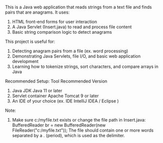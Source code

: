 This is a Java web application that reads strings from a text file and finds pairs that are anagrams. It uses:
1) HTML front-end forms for user interaction
2) A Java Servlet (Insert.java) to read and process file content
3) Basic string comparison logic to detect anagrams

This project is useful for:
1) Detecting anagram pairs from a file (ex. word processing)
2) Demonstrating Java Servlets, file I/O, and basic web application development
3) Learning how to tokenize strings, sort characters, and compare arrays in Java

Recommended Setup:
   Tool	              Recommended Version
1) Java JDK	          Java 11 or later
2) Servlet container	Apache Tomcat 9 or later
3) An IDE of your choice (ex. IDE	IntelliJ IDEA / Eclipse )

Note:
1) Make sure c:/myfile.txt exists or change the file path in Insert.java:
   BufferedReader br = new BufferedReader(new FileReader("c:/myfile.txt"));
   The file should contain one or more words separated by a . (period), which is used as the delimiter.
